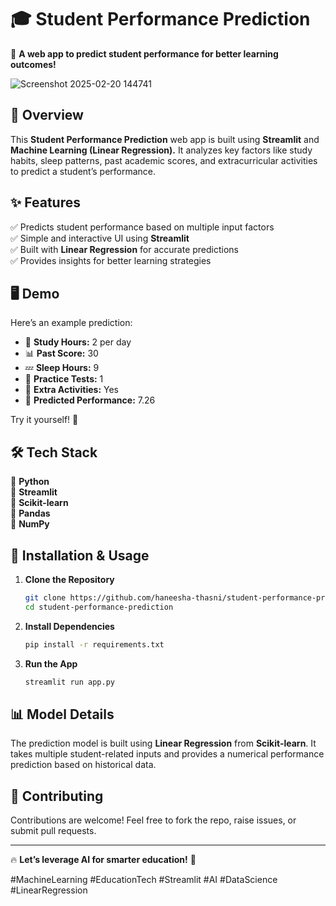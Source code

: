 # 🎓 Student Performance Prediction  

🚀 **A web app to predict student performance for better learning outcomes!**  

![Screenshot 2025-02-20 144741](https://github.com/user-attachments/assets/daf6c3da-1d82-4148-b234-3013614f31b4)


## 📌 Overview  
This **Student Performance Prediction** web app is built using **Streamlit** and **Machine Learning (Linear Regression).** It analyzes key factors like study habits, sleep patterns, past academic scores, and extracurricular activities to predict a student’s performance.  

## ✨ Features  
✅ Predicts student performance based on multiple input factors  
✅ Simple and interactive UI using **Streamlit**  
✅ Built with **Linear Regression** for accurate predictions  
✅ Provides insights for better learning strategies  

## 🖥️ Demo  
Here’s an example prediction:  
- 📖 **Study Hours:** 2 per day  
- 📊 **Past Score:** 30  
- 💤 **Sleep Hours:** 9  
- 📝 **Practice Tests:** 1  
- 🏅 **Extra Activities:** Yes  
- 🎯 **Predicted Performance:** 7.26  

Try it yourself! 🚀  

## 🛠️ Tech Stack  
🔹 **Python**  
🔹 **Streamlit**  
🔹 **Scikit-learn**  
🔹 **Pandas**  
🔹 **NumPy**  

## 🚀 Installation & Usage  
1. **Clone the Repository**  
   ```bash
   git clone https://github.com/haneesha-thasni/student-performance-prediction
   cd student-performance-prediction
   ```  
2. **Install Dependencies**  
   ```bash
   pip install -r requirements.txt
   ```  
3. **Run the App**  
   ```bash
   streamlit run app.py
   ```  

## 📊 Model Details  
The prediction model is built using **Linear Regression** from **Scikit-learn**. It takes multiple student-related inputs and provides a numerical performance prediction based on historical data.  

## 🤝 Contributing  
Contributions are welcome! Feel free to fork the repo, raise issues, or submit pull requests.    

---

🔥 **Let’s leverage AI for smarter education!** 🚀  

#MachineLearning #EducationTech #Streamlit #AI #DataScience #LinearRegression  
